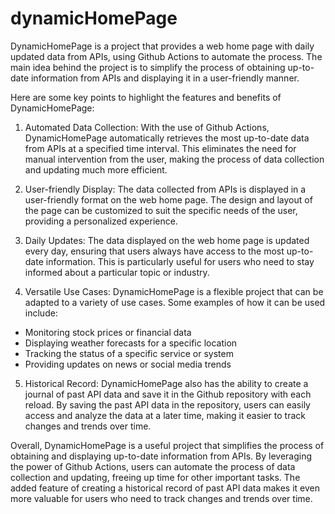 # dynamicHomePage
DynamicHomePage is a project that provides a web home page with daily updated data from APIs, using Github Actions to automate the process. The main idea behind the project is to simplify the process of obtaining up-to-date information from APIs and displaying it in a user-friendly manner.

Here are some key points to highlight the features and benefits of DynamicHomePage:

   1. Automated Data Collection: With the use of Github Actions, DynamicHomePage automatically retrieves the most up-to-date data from APIs at a specified time interval. This eliminates the need for manual intervention from the user, making the process of data collection and updating much more efficient.

   2.  User-friendly Display: The data collected from APIs is displayed in a user-friendly format on the web home page. The design and layout of the page can be customized to suit the specific needs of the user, providing a personalized experience.

   3. Daily Updates: The data displayed on the web home page is updated every day, ensuring that users always have access to the most up-to-date information. This is particularly useful for users who need to stay informed about a particular topic or industry.

   4. Versatile Use Cases: DynamicHomePage is a flexible project that can be adapted to a variety of use cases. Some examples of how it can be used include:

  - Monitoring stock prices or financial data
  - Displaying weather forecasts for a specific location
  - Tracking the status of a specific service or system
  - Providing updates on news or social media trends

   5. Historical Record: DynamicHomePage also has the ability to create a journal of past API data and save it in the Github repository with each reload. By saving the past API data in the repository, users can easily access and analyze the data at a later time, making it easier to track changes and trends over time.

  Overall, DynamicHomePage is a useful project that simplifies the process of obtaining and displaying up-to-date information from APIs. By leveraging the power of Github Actions, users can automate the process of data collection and updating, freeing up time for other important tasks. The added feature of creating a historical record of past API data makes it even more valuable for users who need to track changes and trends over time.
